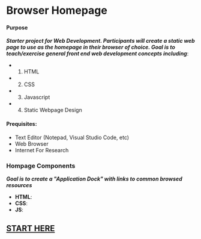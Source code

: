 # Browser Homepage

 
#### **Purpose**
***Starter project for Web Development. Participants will create a static web page to use as the homepage in their browser of choice. Goal is to teach/exercise general front end web development concepts including***: 
- 1) HTML
- 2) CSS
- 3) Javascript
- 4) Static Webpage Design

#### **Prequisites**:
- Text Editor (Notepad, Visual Studio Code, etc)
- Web Browser
- Internet For Research


### Hompage Components
***Goal is to create a "Application Dock" with links to common browsed resources***
* **HTML**:
* **CSS**:
* **JS**: 


## [START HERE]()
